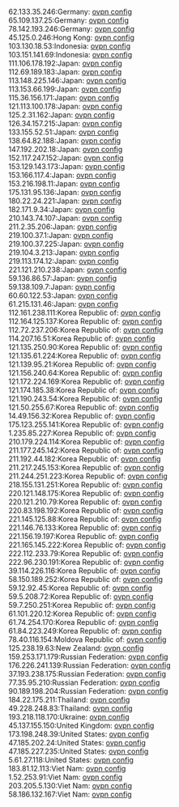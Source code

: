 62.133.35.246:Germany: [ovpn config](vpn/62_133_35_246.ovpn)  
65.109.137.25:Germany: [ovpn config](vpn/65_109_137_25.ovpn)  
78.142.193.246:Germany: [ovpn config](vpn/78_142_193_246.ovpn)  
45.125.0.246:Hong Kong: [ovpn config](vpn/45_125_0_246.ovpn)  
103.130.18.53:Indonesia: [ovpn config](vpn/103_130_18_53.ovpn)  
103.151.141.69:Indonesia: [ovpn config](vpn/103_151_141_69.ovpn)  
111.106.178.192:Japan: [ovpn config](vpn/111_106_178_192.ovpn)  
112.69.189.183:Japan: [ovpn config](vpn/112_69_189_183.ovpn)  
113.148.225.146:Japan: [ovpn config](vpn/113_148_225_146.ovpn)  
113.153.66.199:Japan: [ovpn config](vpn/113_153_66_199.ovpn)  
115.36.156.171:Japan: [ovpn config](vpn/115_36_156_171.ovpn)  
121.113.100.178:Japan: [ovpn config](vpn/121_113_100_178.ovpn)  
125.2.31.162:Japan: [ovpn config](vpn/125_2_31_162.ovpn)  
126.34.157.215:Japan: [ovpn config](vpn/126_34_157_215.ovpn)  
133.155.52.51:Japan: [ovpn config](vpn/133_155_52_51.ovpn)  
138.64.82.188:Japan: [ovpn config](vpn/138_64_82_188.ovpn)  
147.192.202.18:Japan: [ovpn config](vpn/147_192_202_18.ovpn)  
152.117.247.152:Japan: [ovpn config](vpn/152_117_247_152.ovpn)  
153.129.143.173:Japan: [ovpn config](vpn/153_129_143_173.ovpn)  
153.166.117.4:Japan: [ovpn config](vpn/153_166_117_4.ovpn)  
153.216.198.11:Japan: [ovpn config](vpn/153_216_198_11.ovpn)  
175.131.95.136:Japan: [ovpn config](vpn/175_131_95_136.ovpn)  
180.22.24.221:Japan: [ovpn config](vpn/180_22_24_221.ovpn)  
182.171.9.34:Japan: [ovpn config](vpn/182_171_9_34.ovpn)  
210.143.74.107:Japan: [ovpn config](vpn/210_143_74_107.ovpn)  
211.2.35.206:Japan: [ovpn config](vpn/211_2_35_206.ovpn)  
219.100.37.1:Japan: [ovpn config](vpn/219_100_37_1.ovpn)  
219.100.37.225:Japan: [ovpn config](vpn/219_100_37_225.ovpn)  
219.104.3.213:Japan: [ovpn config](vpn/219_104_3_213.ovpn)  
219.113.174.12:Japan: [ovpn config](vpn/219_113_174_12.ovpn)  
221.121.210.238:Japan: [ovpn config](vpn/221_121_210_238.ovpn)  
59.136.86.57:Japan: [ovpn config](vpn/59_136_86_57.ovpn)  
59.138.109.7:Japan: [ovpn config](vpn/59_138_109_7.ovpn)  
60.60.122.53:Japan: [ovpn config](vpn/60_60_122_53.ovpn)  
61.215.131.46:Japan: [ovpn config](vpn/61_215_131_46.ovpn)  
112.161.238.111:Korea Republic of: [ovpn config](vpn/112_161_238_111.ovpn)  
112.164.125.137:Korea Republic of: [ovpn config](vpn/112_164_125_137.ovpn)  
112.72.237.206:Korea Republic of: [ovpn config](vpn/112_72_237_206.ovpn)  
114.207.16.51:Korea Republic of: [ovpn config](vpn/114_207_16_51.ovpn)  
121.135.250.90:Korea Republic of: [ovpn config](vpn/121_135_250_90.ovpn)  
121.135.61.224:Korea Republic of: [ovpn config](vpn/121_135_61_224.ovpn)  
121.139.95.21:Korea Republic of: [ovpn config](vpn/121_139_95_21.ovpn)  
121.156.240.64:Korea Republic of: [ovpn config](vpn/121_156_240_64.ovpn)  
121.172.224.169:Korea Republic of: [ovpn config](vpn/121_172_224_169.ovpn)  
121.174.185.38:Korea Republic of: [ovpn config](vpn/121_174_185_38.ovpn)  
121.190.243.54:Korea Republic of: [ovpn config](vpn/121_190_243_54.ovpn)  
121.50.255.67:Korea Republic of: [ovpn config](vpn/121_50_255_67.ovpn)  
14.49.156.32:Korea Republic of: [ovpn config](vpn/14_49_156_32.ovpn)  
175.123.255.141:Korea Republic of: [ovpn config](vpn/175_123_255_141.ovpn)  
1.235.85.227:Korea Republic of: [ovpn config](vpn/1_235_85_227.ovpn)  
210.179.224.114:Korea Republic of: [ovpn config](vpn/210_179_224_114.ovpn)  
211.177.245.142:Korea Republic of: [ovpn config](vpn/211_177_245_142.ovpn)  
211.192.44.182:Korea Republic of: [ovpn config](vpn/211_192_44_182.ovpn)  
211.217.245.153:Korea Republic of: [ovpn config](vpn/211_217_245_153.ovpn)  
211.244.251.223:Korea Republic of: [ovpn config](vpn/211_244_251_223.ovpn)  
218.155.131.251:Korea Republic of: [ovpn config](vpn/218_155_131_251.ovpn)  
220.121.148.175:Korea Republic of: [ovpn config](vpn/220_121_148_175.ovpn)  
220.121.210.79:Korea Republic of: [ovpn config](vpn/220_121_210_79.ovpn)  
220.83.198.192:Korea Republic of: [ovpn config](vpn/220_83_198_192.ovpn)  
221.145.125.88:Korea Republic of: [ovpn config](vpn/221_145_125_88.ovpn)  
221.146.76.133:Korea Republic of: [ovpn config](vpn/221_146_76_133.ovpn)  
221.156.19.197:Korea Republic of: [ovpn config](vpn/221_156_19_197.ovpn)  
221.165.145.222:Korea Republic of: [ovpn config](vpn/221_165_145_222.ovpn)  
222.112.233.79:Korea Republic of: [ovpn config](vpn/222_112_233_79.ovpn)  
222.96.230.191:Korea Republic of: [ovpn config](vpn/222_96_230_191.ovpn)  
39.114.226.116:Korea Republic of: [ovpn config](vpn/39_114_226_116.ovpn)  
58.150.189.252:Korea Republic of: [ovpn config](vpn/58_150_189_252.ovpn)  
59.12.92.45:Korea Republic of: [ovpn config](vpn/59_12_92_45.ovpn)  
59.5.208.72:Korea Republic of: [ovpn config](vpn/59_5_208_72.ovpn)  
59.7.250.251:Korea Republic of: [ovpn config](vpn/59_7_250_251.ovpn)  
61.101.220.12:Korea Republic of: [ovpn config](vpn/61_101_220_12.ovpn)  
61.74.254.170:Korea Republic of: [ovpn config](vpn/61_74_254_170.ovpn)  
61.84.223.249:Korea Republic of: [ovpn config](vpn/61_84_223_249.ovpn)  
78.40.116.154:Moldova Republic of: [ovpn config](vpn/78_40_116_154.ovpn)  
125.238.19.63:New Zealand: [ovpn config](vpn/125_238_19_63.ovpn)  
159.253.171.179:Russian Federation: [ovpn config](vpn/159_253_171_179.ovpn)  
176.226.241.139:Russian Federation: [ovpn config](vpn/176_226_241_139.ovpn)  
37.193.238.175:Russian Federation: [ovpn config](vpn/37_193_238_175.ovpn)  
77.35.95.210:Russian Federation: [ovpn config](vpn/77_35_95_210.ovpn)  
90.189.198.204:Russian Federation: [ovpn config](vpn/90_189_198_204.ovpn)  
184.22.175.211:Thailand: [ovpn config](vpn/184_22_175_211.ovpn)  
49.228.248.83:Thailand: [ovpn config](vpn/49_228_248_83.ovpn)  
193.218.118.170:Ukraine: [ovpn config](vpn/193_218_118_170.ovpn)  
45.137.155.150:United Kingdom: [ovpn config](vpn/45_137_155_150.ovpn)  
173.198.248.39:United States: [ovpn config](vpn/173_198_248_39.ovpn)  
47.185.202.24:United States: [ovpn config](vpn/47_185_202_24.ovpn)  
47.185.227.235:United States: [ovpn config](vpn/47_185_227_235.ovpn)  
5.61.27.118:United States: [ovpn config](vpn/5_61_27_118.ovpn)  
183.81.12.113:Viet Nam: [ovpn config](vpn/183_81_12_113.ovpn)  
1.52.253.91:Viet Nam: [ovpn config](vpn/1_52_253_91.ovpn)  
203.205.5.130:Viet Nam: [ovpn config](vpn/203_205_5_130.ovpn)  
58.186.132.167:Viet Nam: [ovpn config](vpn/58_186_132_167.ovpn)  
